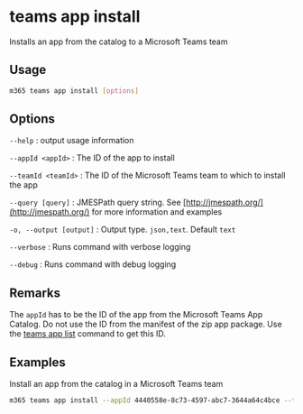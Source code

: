 # teams app install

Installs an app from the catalog to a Microsoft Teams team

## Usage

```sh
m365 teams app install [options]
```

## Options

`--help`
: output usage information

`--appId <appId>`
: The ID of the app to install

`--teamId <teamId>`
: The ID of the Microsoft Teams team to which to install the app

`--query [query]`
: JMESPath query string. See [http://jmespath.org/](http://jmespath.org/) for more information and examples

`-o, --output [output]`
: Output type. `json,text`. Default `text`

`--verbose`
: Runs command with verbose logging

`--debug`
: Runs command with debug logging

## Remarks

The `appId` has to be the ID of the app from the Microsoft Teams App Catalog. Do not use the ID from the manifest of the zip app package. Use the [teams app list](./app-list.md) command to get this ID.

## Examples

Install an app from the catalog in a Microsoft Teams team

```sh
m365 teams app install --appId 4440558e-8c73-4597-abc7-3644a64c4bce --teamId 2609af39-7775-4f94-a3dc-0dd67657e900
```